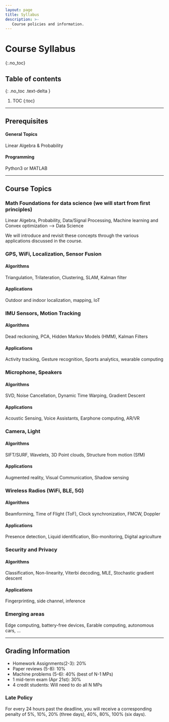 ```yaml
---
layout: page
title: Syllabus
description: >-
   Course policies and information.
---
```


# Course Syllabus
{:.no_toc}

## Table of contents
{: .no_toc .text-delta }

1. TOC
{:toc}

---

## Prerequisites

#### General Topics
Linear Algebra & Probability

#### Programming
Python3 or MATLAB

---

## Course Topics
    
### Math Foundations for data science (we will start from first principles)

Linear Algebra, Probability, Data/Signal Processing, Machine learning and Convex optimization --> Data Science

We will introduce and revisit these concepts through the various applications discussed in the course.
    
### GPS, WiFi, Localization, Sensor Fusion

#### Algorithms

Triangulation, Trilateration, Clustering, SLAM, Kalman filter

#### Applications

Outdoor and indoor localization, mapping, IoT
    
### IMU Sensors, Motion Tracking

#### Algorithms

Dead reckoning, PCA, Hidden Markov Models (HMM), Kalman Filters

#### Applications

Activity tracking, Gesture recognition, Sports analytics, wearable computing
    
### Microphone, Speakers

#### Algorithms

SVD, Noise Cancellation, Dynamic Time Warping, Gradient Descent

#### Applications

Acoustic Sensing, Voice Assistants, Earphone computing, AR/VR
    
### Camera, Light

#### Algorithms

SIFT/SURF, Wavelets, 3D Point clouds, Structure from motion (SfM)

#### Applications

Augmented reality, Visual Communication, Shadow sensing
    
### Wireless Radios (WiFi, BLE, 5G)

#### Algorithms

Beamforming, Time of Flight (ToF), Clock synchronization, FMCW, Doppler

#### Applications

Presence detection, Liquid identification, Bio-monitoring, Digital agriculture

    
### Security and Privacy

#### Algorithms

Classification, Non-linearity, Viterbi decoding, MLE, Stochastic gradient descent

#### Applications

Fingerprinting, side channel, inference
    
### Emerging areas 

Edge computing, battery-free devices, Earable computing, autonomous cars, …

---

## Grading Information

* Homework Assignments(2-3): 20%
* Paper reviews (5-8): 10%
* Machine problems (5-6): 40% (best of N-1 MPs)
* 1 mid-term exam (Apr 21st): 30%
* 4 credit students: Will need to do all N MPs

### Late Policy

For every 24 hours past the deadline, you will receive a corresponding penalty of 5%, 10%, 20% (three days), 40%, 80%, 100% (six days).

